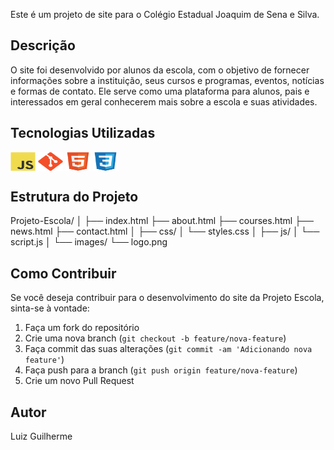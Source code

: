 Este é um projeto de site para o Colégio Estadual Joaquim de Sena e Silva.

## Descrição

O site foi desenvolvido por alunos da escola, com o objetivo de fornecer informações sobre a instituição, seus cursos e programas, eventos, notícias e formas de contato. Ele serve como uma plataforma para alunos, pais e interessados em geral conhecerem mais sobre a escola e suas atividades.

## Tecnologias Utilizadas

<div>
<img align="center" alt="JS" height="30" width="40" src="https://raw.githubusercontent.com/devicons/devicon/master/icons/javascript/javascript-original.svg"> 
<img align="center" alt="git" height="30" width="40" src="https://raw.githubusercontent.com/devicons/devicon/master/icons/git/git-original.svg">
<img align="center" alt="HTML" height="30" width="40" src="https://raw.githubusercontent.com/devicons/devicon/master/icons/html5/html5-original.svg">
<img align="center" alt="CSS" height="30" width="40" src="https://raw.githubusercontent.com/devicons/devicon/master/icons/css3/css3-original.svg">
</div>

## Estrutura do Projeto

Projeto-Escola/
│
├── index.html
├── about.html
├── courses.html
├── news.html
├── contact.html
│
├── css/
│   └── styles.css
│
├── js/
│   └── script.js
│
└── images/
    └── logo.png

## Como Contribuir

Se você deseja contribuir para o desenvolvimento do site da Projeto Escola, sinta-se à vontade:

1. Faça um fork do repositório
2. Crie uma nova branch (`git checkout -b feature/nova-feature`)
3. Faça commit das suas alterações (`git commit -am 'Adicionando nova feature'`)
4. Faça push para a branch (`git push origin feature/nova-feature`)
5. Crie um novo Pull Request

## Autor

Luiz Guilherme